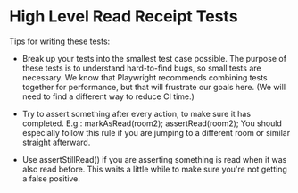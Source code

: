 # High Level Read Receipt Tests

Tips for writing these tests:

- Break up your tests into the smallest test case possible. The purpose of
  these tests is to understand hard-to-find bugs, so small tests are necessary.
  We know that Playwright recommends combining tests together for performance, but
  that will frustrate our goals here. (We will need to find a different way to
  reduce CI time.)

- Try to assert something after every action, to make sure it has completed.
  E.g.:
  markAsRead(room2);
  assertRead(room2);
  You should especially follow this rule if you are jumping to a different
  room or similar straight afterward.

- Use assertStillRead() if you are asserting something is read when it was
  also read before. This waits a little while to make sure you're not getting a
  false positive.
